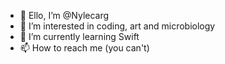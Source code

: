 - 👋 Ello, I’m @Nylecarg
- 👀 I’m interested in coding, art and microbiology
- 🌱 I’m currently learning Swift
- 📫 How to reach me (you can't)
